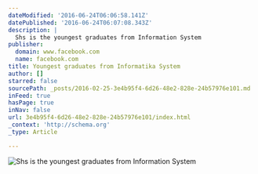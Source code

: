 ```yaml
---
dateModified: '2016-06-24T06:06:58.141Z'
datePublished: '2016-06-24T06:07:08.343Z'
description: |
  Shs is the youngest graduates from Information System
publisher:
  domain: www.facebook.com
  name: facebook.com
title: Youngest graduates from Informatika System
author: []
starred: false
sourcePath: _posts/2016-02-25-3e4b95f4-6d26-48e2-828e-24b57976e101.md
inFeed: true
hasPage: true
inNav: false
url: 3e4b95f4-6d26-48e2-828e-24b57976e101/index.html
_context: 'http://schema.org'
_type: Article

---
```

![Shs is the youngest graduates from Information System
](https://s3-us-west-2.amazonaws.com/the-grid-img/p/3bcbd57b63eaba91a373dfa07034d12834ea8e1e.jpg)